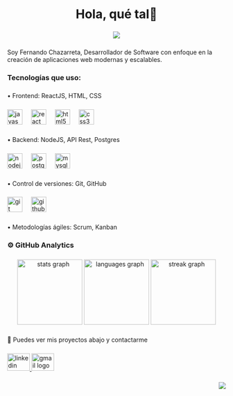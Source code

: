 <h1 align="center">Hola, qué tal👋</h1>

###

<div align="center">
  <img src="https://github.com/user-attachments/assets/ae61dbf3-b514-481a-8074-5e8d62c095c9">
</div>


###

<p align="left">Soy Fernando Chazarreta, Desarrollador de Software con enfoque en la creación de aplicaciones web modernas y escalables.</p>

###

<h3 align="left">Tecnologías que uso:</h3>

###

<p align="left">• Frontend: ReactJS, HTML, CSS</p>

###

<div align="left">
  <img src="https://cdn.jsdelivr.net/gh/devicons/devicon/icons/javascript/javascript-original.svg" height="35" alt="javascript logo"  />
  <img width="12" />
  <img src="https://cdn.jsdelivr.net/gh/devicons/devicon/icons/react/react-original.svg" height="35" alt="react logo"  />
  <img width="12" />
  <img src="https://cdn.jsdelivr.net/gh/devicons/devicon/icons/html5/html5-original.svg" height="35" alt="html5 logo"  />
  <img width="12" />
  <img src="https://cdn.jsdelivr.net/gh/devicons/devicon/icons/css3/css3-original.svg" height="35" alt="css3 logo"  />
</div>

###

<p align="left">• Backend: NodeJS, API Rest, Postgres</p>

###

<div align="left">
  <img src="https://cdn.jsdelivr.net/gh/devicons/devicon/icons/nodejs/nodejs-original.svg" height="35" alt="nodejs logo"  />
  <img width="12" />
  <img src="https://cdn.jsdelivr.net/gh/devicons/devicon/icons/postgresql/postgresql-original.svg" height="35" alt="postgresql logo"  />
  <img width="12" />
  <img src="https://cdn.jsdelivr.net/gh/devicons/devicon/icons/mysql/mysql-original.svg" height="35" alt="mysql logo"  />
</div>

###

<p align="left">• Control de versiones: Git, GitHub</p>

###

<div align="left">
  <img src="https://cdn.jsdelivr.net/gh/devicons/devicon/icons/git/git-original.svg" height="35" alt="git logo"  />
  <img width="12" />
  <img src="https://cdn.jsdelivr.net/gh/devicons/devicon/icons/github/github-original.svg" height="35" alt="github logo"  />
</div>

###

<p align="left">• Metodologías ágiles: Scrum, Kanban</p>

###

<h3 align="left">⚙ GitHub Analytics</h3>

###

<div align="center">
  <img src="https://github-readme-stats.vercel.app/api?username=ferrchazarreta&hide_title=false&hide_rank=false&show_icons=true&include_all_commits=true&count_private=true&disable_animations=false&theme=dark&locale=en&hide_border=false&order=1" height="150" alt="stats graph"  />
  <img src="https://github-readme-stats.vercel.app/api/top-langs?username=ferrchazarreta&locale=en&hide_title=false&layout=compact&card_width=320&langs_count=5&theme=dark&hide_border=false&order=2" height="150" alt="languages graph"  />
  <img src="https://streak-stats.demolab.com?user=ferrchazarreta&locale=en&mode=daily&theme=dark&hide_border=false&border_radius=5&order=3" height="150" alt="streak graph"  />
</div>

###

<p align="left">📌 Puedes ver mis proyectos abajo y contactarme</p>

###

<div align="left">
  <a href="https://www.linkedin.com/in/fernando-chazarreta/" target="_blank">
    <img src="https://raw.githubusercontent.com/maurodesouza/profile-readme-generator/master/src/assets/icons/social/linkedin/default.svg" width="52" height="40" alt="linkedin logo"  />
  </a>
  <a href="ferrchazarreta@gmail.com" target="_blank">
    <img src="https://raw.githubusercontent.com/maurodesouza/profile-readme-generator/master/src/assets/icons/social/gmail/default.svg" width="52" height="40" alt="gmail logo"  />
  </a>
</div>

###

<div align="right">
  <img src="https://visitor-badge.laobi.icu/badge?page_id=ferrchazarreta.ferrchazarreta&right_color=goldenrod"  />
</div>

###
